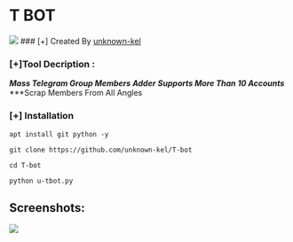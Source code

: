 # T BOT
<img src="https://i.imgur.com/RGZluhq.png">
### [+] Created By <a href="https://github.com/unknown-kel">unknown-kel</a>

### [+]Tool  Decription :
***Mass Telegram Group Members Adder***
***Supports More Than 10 Accounts***
***Scrap Members From All Angles

### [+] Installation

```apt install git python -y```

```git clone https://github.com/unknown-kel/T-bot```

```cd T-bot```
 
```python u-tbot.py```


## Screenshots:

<img src="https://i.imgur.com/Ooh6xf7.png">


